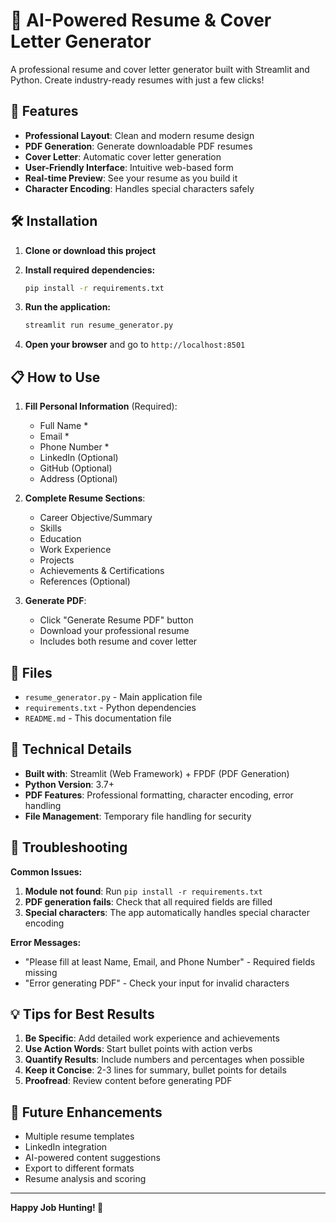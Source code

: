 # 🚀 AI-Powered Resume & Cover Letter Generator

A professional resume and cover letter generator built with Streamlit and Python. Create industry-ready resumes with just a few clicks!

## 🌟 Features

- **Professional Layout**: Clean and modern resume design
- **PDF Generation**: Generate downloadable PDF resumes
- **Cover Letter**: Automatic cover letter generation
- **User-Friendly Interface**: Intuitive web-based form
- **Real-time Preview**: See your resume as you build it
- **Character Encoding**: Handles special characters safely

## 🛠️ Installation

1. **Clone or download this project**

2. **Install required dependencies:**
   ```bash
   pip install -r requirements.txt
   ```

3. **Run the application:**
   ```bash
   streamlit run resume_generator.py
   ```

4. **Open your browser** and go to `http://localhost:8501`

## 📋 How to Use

1. **Fill Personal Information** (Required):
   - Full Name *
   - Email *
   - Phone Number *
   - LinkedIn (Optional)
   - GitHub (Optional)
   - Address (Optional)

2. **Complete Resume Sections**:
   - Career Objective/Summary
   - Skills
   - Education
   - Work Experience
   - Projects
   - Achievements & Certifications
   - References (Optional)

3. **Generate PDF**:
   - Click "Generate Resume PDF" button
   - Download your professional resume
   - Includes both resume and cover letter

## 📁 Files

- `resume_generator.py` - Main application file
- `requirements.txt` - Python dependencies
- `README.md` - This documentation file

## 🔧 Technical Details

- **Built with**: Streamlit (Web Framework) + FPDF (PDF Generation)
- **Python Version**: 3.7+
- **PDF Features**: Professional formatting, character encoding, error handling
- **File Management**: Temporary file handling for security

## 🚨 Troubleshooting

**Common Issues:**

1. **Module not found**: Run `pip install -r requirements.txt`
2. **PDF generation fails**: Check that all required fields are filled
3. **Special characters**: The app automatically handles special character encoding

**Error Messages:**
- "Please fill at least Name, Email, and Phone Number" - Required fields missing
- "Error generating PDF" - Check your input for invalid characters

## 💡 Tips for Best Results

1. **Be Specific**: Add detailed work experience and achievements
2. **Use Action Words**: Start bullet points with action verbs
3. **Quantify Results**: Include numbers and percentages when possible
4. **Keep it Concise**: 2-3 lines for summary, bullet points for details
5. **Proofread**: Review content before generating PDF

## 🔮 Future Enhancements

- Multiple resume templates
- LinkedIn integration
- AI-powered content suggestions
- Export to different formats
- Resume analysis and scoring

---

**Happy Job Hunting! 🎯**